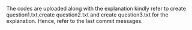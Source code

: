 The codes are uploaded along with the explanation kindly refer to create question1.txt,create question2.txt and create question3.txt for the explanation.
Hence, refer to the last commit messages.
